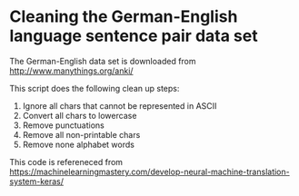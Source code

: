 # Cleaning the German-English language sentence pair data set

The German-English data set is downloaded from http://www.manythings.org/anki/

This script does the following clean up steps:

1. Ignore all chars that cannot be represented in ASCII
2. Convert all chars to lowercase
3. Remove punctuations
4. Remove all non-printable chars
5. Remove none alphabet words

This code is refereneced from https://machinelearningmastery.com/develop-neural-machine-translation-system-keras/

